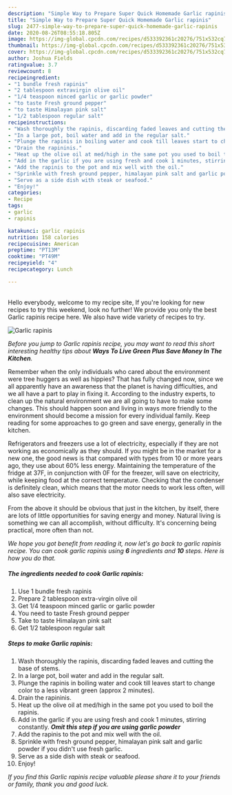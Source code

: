 ```yaml
---
description: "Simple Way to Prepare Super Quick Homemade Garlic rapinis"
title: "Simple Way to Prepare Super Quick Homemade Garlic rapinis"
slug: 2477-simple-way-to-prepare-super-quick-homemade-garlic-rapinis
date: 2020-08-26T08:55:18.805Z
image: https://img-global.cpcdn.com/recipes/d533392361c20276/751x532cq70/garlic-rapinis-recipe-main-photo.jpg
thumbnail: https://img-global.cpcdn.com/recipes/d533392361c20276/751x532cq70/garlic-rapinis-recipe-main-photo.jpg
cover: https://img-global.cpcdn.com/recipes/d533392361c20276/751x532cq70/garlic-rapinis-recipe-main-photo.jpg
author: Joshua Fields
ratingvalue: 3.7
reviewcount: 8
recipeingredient:
- "1 bundle fresh rapinis"
- "2 tablespoon extravirgin olive oil"
- "1/4 teaspoon minced garlic or garlic powder"
- "to taste Fresh ground pepper"
- "to taste Himalayan pink salt"
- "1/2 tablespoon regular salt"
recipeinstructions:
- "Wash thoroughly the rapinis, discarding faded leaves and cutting the base of stems."
- "In a large pot, boil water and add in the regular salt."
- "Plunge the rapinis in boiling water and cook till leaves start to change color to a less vibrant green (approx 2 minutes)."
- "Drain the rapininis."
- "Heat up the olive oil at med/high in the same pot you used to boil the rapinis."
- "Add in the garlic if you are using fresh and cook 1 minutes, stirring constantly. ***Omit this step if you are using garlic powder***"
- "Add the rapinis to the pot and mix well with the oil."
- "Sprinkle with fresh ground pepper, himalayan pink salt and garlic powder if you didn&#39;t use fresh garlic."
- "Serve as a side dish with steak or seafood."
- "Enjoy!"
categories:
- Recipe
tags:
- garlic
- rapinis

katakunci: garlic rapinis 
nutrition: 158 calories
recipecuisine: American
preptime: "PT13M"
cooktime: "PT49M"
recipeyield: "4"
recipecategory: Lunch

---
```

<br>
Hello everybody, welcome to my recipe site, If you're looking for new recipes to try this weekend, look no further! We provide you only the best Garlic rapinis recipe here. We also have wide variety of recipes to try.
<br>


![Garlic rapinis](https://img-global.cpcdn.com/recipes/d533392361c20276/751x532cq70/garlic-rapinis-recipe-main-photo.jpg)

<i>Before you jump to Garlic rapinis recipe, you may want to read this short interesting healthy tips about 
<strong>Ways To Live Green Plus Save Money In The Kitchen</strong>.</i>
</br>

Remember when the only individuals who cared about the environment were tree huggers as well as hippies? That has fully changed now, since we all apparently have an awareness that the planet is having difficulties, and we all have a part to play in fixing it. According to the industry experts, to clean up the natural environment we are all going to have to make some changes. This should happen soon and living in ways more friendly to the environment should become a mission for every individual family. Keep reading for some approaches to go green and save energy, generally in the kitchen.

Refrigerators and freezers use a lot of electricity, especially if they are not working as economically as they should. If you might be in the market for a new one, the good news is that compared with types from 10 or more years ago, they use about 60% less energy. Maintaining the temperature of the fridge at 37F, in conjunction with 0F for the freezer, will save on electricity, while keeping food at the correct temperature. Checking that the condenser is definitely clean, which means that the motor needs to work less often, will also save electricity.

From the above it should be obvious that just in the kitchen, by itself, there are lots of little opportunities for saving energy and money. Natural living is something we can all accomplish, without difficulty. It's concerning being practical, more often than not.


<i>We hope you got benefit from reading it, now let's go back to garlic rapinis recipe. You can cook garlic rapinis using <strong>6</strong> ingredients and <strong>10</strong> steps. Here is how you do that.
</i>

##### The ingredients needed to cook Garlic rapinis:

1. Use 1 bundle fresh rapinis
1. Prepare 2 tablespoon extra-virgin olive oil
1. Get 1/4 teaspoon minced garlic or garlic powder
1. You need to taste Fresh ground pepper
1. Take to taste Himalayan pink salt
1. Get 1/2 tablespoon regular salt


##### Steps to make Garlic rapinis:

1. Wash thoroughly the rapinis, discarding faded leaves and cutting the base of stems.
1. In a large pot, boil water and add in the regular salt.
1. Plunge the rapinis in boiling water and cook till leaves start to change color to a less vibrant green (approx 2 minutes).
1. Drain the rapininis.
1. Heat up the olive oil at med/high in the same pot you used to boil the rapinis.
1. Add in the garlic if you are using fresh and cook 1 minutes, stirring constantly. ***Omit this step if you are using garlic powder***
1. Add the rapinis to the pot and mix well with the oil.
1. Sprinkle with fresh ground pepper, himalayan pink salt and garlic powder if you didn&#39;t use fresh garlic.
1. Serve as a side dish with steak or seafood.
1. Enjoy!


<i>If you find this Garlic rapinis recipe valuable please share it to your friends or family, thank you and good luck.</i>
